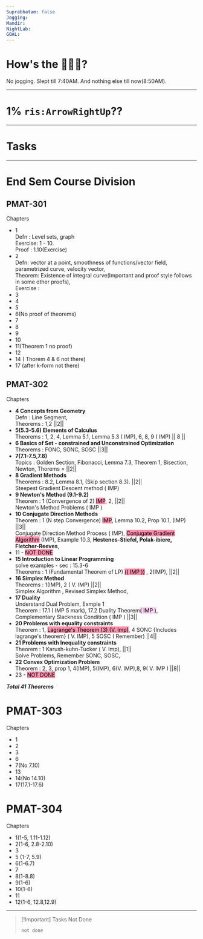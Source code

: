```yaml
---
Suprabhatam: false
Jogging: 
Mandir: 
NightLab: 
GOAL:
---
```


# How's the 🌄🌅🌇?

No jogging. Slept till 7:40AM. And nothing else till now(8:50AM).

---

# 1% `ris:ArrowRightUp`??

---

# Tasks

---

# End Sem Course Division

## PMAT-301

Chapters
- 1  
  Defn : Level sets, graph  
  Exercise: 1 - 10.  
  Proof : 1.10(Exercise)
- 2  
  Defn: vector at a point, smoothness of functions/vector field, parametrized curve, velocity vector,  
  Theorem: Existence of integral curve(Important and proof style follows in some other proofs),  
  Exercise :
- 3
- 4
- 5
- 6(No proof of theorems)
- 7
- 8
- 9
- 10
- 11(Theorem 1 no proof)
- 12
- 14 ( Thorem 4 & 6 not there)
- 17 (after k-form not there)

## PMAT-302

Chapters
- **4 Concepts from Geometry**  
  Defn : Line Segment,  
  Theorems : 1,2 ||2||
- **5(5.3-5.6) Elements of Calculus**  
  Theorems : 1, 2, 4, Lemma 5.1, Lemma 5.3 ( IMP), 6, 8, 9 ( IMP) || 8 ||
- **6 Basics of Set - constrained and Unconstrained Optimization**  
  Theorems : FONC, SONC, SOSC ||3||
- **7(7.1-7.5,7.8)**  
  Topics : Golden Section, Fibonacci, Lemma 7.3, Theorem 1, Bisection, Newton, Thorems = ||2||
- **8 Gradient Methods**  
  Theorems : 8.2, Lemma 8.1, (Skip section 8.3). ||2||  
  Steepest Gradient Descent method ( IMP)
- **9 Newton's Method (9.1-9.2)**  
  Theorem : 1 (Convergence of 2) <mark style="background: #FF5582A6;">IMP</mark>, 2, ||2||  
  Newton's Method Problems ( IMP )
- **10 Conjugate Direction Methods**  
  Theorem : 1 (N step Convergence) <mark style="background: #FF5582A6;">IMP</mark>, Lemma 10.2, Prop 10.1, (IMP) ||3||  
  Conjugate Direction Method Process ( IMP), <mark style="background: #FF5582A6;">Conjugate Gradient Algorithm</mark> (IMP), Example 10.3, **Hestenes-Stiefel, Polak-ibiere, Fletcher-Reeves**,
- 11 - <mark style="background: #FF5582A6;">NOT DONE</mark>
- **15 Introduction to Linear Programming**  
  solve examples - sec : 15.3-6  
  Theorems : 1 (Fundamental Theorem of LP) <mark style="background: #FF5582A6;">(( IMP ))</mark> , 2(IMP), ||2||
- **16 Simplex Method**  
  Theorems : 1(IMP), 2 ( V. IMP) ||2||  
  Simplex Algorithm , Revised Simplex Method,
- **17 Duality**  
  Understand Dual Problem, Exmple 1  
  Theorem : 17.1 ( IMP 5 mark), 17.2 Duality Theorem<mark style="background: #FFB8EBA6;">( IMP )</mark>, Complementary Slackness Condition ( IMP ) ||3||
- **20 Problems with equality constraints**  
  Theorem : 1, <mark style="background: #FF5582A6;">Lagrange's Theorem (3) (V. Imp)</mark>, 4 SONC {Includes lagrange's theorem} ( V. IMP), 5 SOSC ( Remember) ||4||
- **21 Problems with Inequality constraints**  
  Theorem : 1 Karush-kuhn-Tucker ( V. Imp), ||1||  
  Solve Problems, Remember SONC, SOSC,
- **22 Convex Optimization Problem**  
  Theorem : 2, 3, prop 1, 4(IMP), 5(IMP), 6(V. IMP),8, 9( V. IMP ) ||8||
- 23 - <mark style="background: #FF5582A6;">NOT DONE</mark>

_**Total 41 Theorems**_

# PMAT-303

Chapters
- 1
- 2
- 3
- 6
- 7(No 7.10)
- 13
- 14(No 14.10)
- 17(17.1-17.6)

# PMAT-304

Chapters
- 1(1-5, 1.11-1.12)
- 2(1-6, 2.8-2.10)
- 3
- 5 (1-7, 5.9)
- 6(1-6.7)
- 7
- 8(1-8.8)
- 9(1-6)
- 10(1-6)
- 11
- 12(1-6, 12.8,12.9)

---

> [!Important] Tasks Not Done
>
>```tasks
>not done
